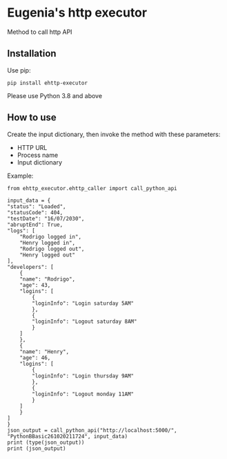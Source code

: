 # Eugenia's http executor

Method to call http API

## Installation

Use pip:

    pip install ehttp-executor

Please use Python 3.8 and above

## How to use

Create the input dictionary, then invoke the method with these parameters:

- HTTP URL
- Process name
- Input dictionary

Example:

    from ehttp_executor.ehttp_caller import call_python_api

    input_data = {
    "status": "Loaded",
    "statusCode": 404,
    "testDate": "16/07/2030",
    "abruptEnd": True,
    "logs": [
        "Rodrigo logged in",
        "Henry logged in",
        "Rodrigo logged out",
        "Henry logged out"
    ],
    "developers": [
        {
        "name": "Rodrigo",
        "age": 43,
        "logins": [
            {
            "loginInfo": "Login saturday 5AM"
            },
            {
            "loginInfo": "Logout saturday 8AM"
            }
        ]
        },
        {
        "name": "Henry",
        "age": 46,
        "logins": [
            {
            "loginInfo": "Login thursday 9AM"
            },
            {
            "loginInfo": "Logout monday 11AM"
            }
        ]
        }
    ]
    }
    json_output = call_python_api("http://localhost:5000/", "PythonBBasic261020211724", input_data)
    print (type(json_output))
    print (json_output)

